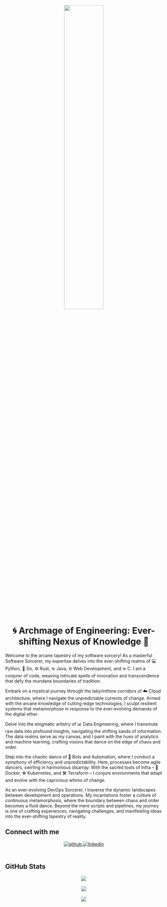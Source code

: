 <div align="center">
  <img src="https://github.com/adrianvillanueva997/adrianvillanueva997/blob/master/images/00005.png" align="center" style="width: 50%" />
</div>

# <div align="center">🌀 Archmage of Engineering: Ever-shifting Nexus of Knowledge 🔮</div>

<p>Welcome to the arcane tapestry of my software sorcery! As a masterful Software Sorcerer, my expertise delves into the ever-shifting realms of 💻 Python, 🚀 Go, ⚙️ Rust, ☕ Java, 🌐 Web Development, and ☕ C. I am a conjurer of code, weaving intricate spells of innovation and transcendence that defy the mundane boundaries of tradition.</p>

<p>Embark on a mystical journey through the labyrinthine corridors of ☁️ Cloud architecture, where I navigate the unpredictable currents of change. Armed with the arcane knowledge of cutting-edge technologies, I sculpt resilient systems that metamorphose in response to the ever-evolving demands of the digital ether.</p>

<p>Delve into the enigmatic artistry of 📊 Data Engineering, where I transmute raw data into profound insights, navigating the shifting sands of information. The data realms serve as my canvas, and I paint with the hues of analytics and machine learning, crafting visions that dance on the edge of chaos and order.</p>

<p>Step into the chaotic dance of 🤖 Bots and Automation, where I conduct a symphony of efficiency and unpredictability. Here, processes become agile dancers, swirling in harmonious disarray. With the sacred tools of Infra – 🐳 Docker, ☸️ Kubernetes, and 🛠️ Terraform – I conjure environments that adapt and evolve with the capricious whims of change.</p>

<p>As an ever-evolving DevOps Sorcerer, I traverse the dynamic landscapes between development and operations. My incantations foster a culture of continuous metamorphosis, where the boundary between chaos and order becomes a fluid dance. Beyond the mere scripts and pipelines, my journey is one of crafting experiences, navigating challenges, and manifesting ideas into the ever-shifting tapestry of reality.</p>

## Connect with me

<div align="center">
  <a href="https://github.com/adrianvillanueva997" target="_blank">
    <img src="https://img.shields.io/badge/github-%2324292e.svg?&style=for-the-badge&logo=github&logoColor=white" alt="github" style="margin-bottom: 5px;" />
  </a>
  <a href="https://linkedin.com/in/adrian-villanueva-martinez/" target="_blank">
    <img src="https://img.shields.io/badge/linkedin-%231E77B5.svg?&style=for-the-badge&logo=linkedin&logoColor=white" alt="linkedin" style="margin-bottom: 5px;" />
  </a>
</div>

<br/>

## GitHub Stats

<div align="center">
  <img src="https://github-readme-stats.vercel.app/api/top-langs/?username=adrianvillanueva997&hide_border=true&layout=compact&langs_count=20&hide=css,html,yacc" align="center" />
</div>

<br/>

<div align="center">
  <img src="https://komarev.com/ghpvc/?username=adrianvillanueva997&&style=flat-square" align="center" />
</div>

<br/>

<div align="center">
  <a href="https://paypal.me/thexiao77" target="_blank" style="display: inline-block;">
    <img src="https://img.shields.io/badge/Donate-PayPal-blue.svg?style=flat-square" align="center" />
  </a>
</div>

<br/>
<br />
